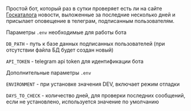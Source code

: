 Простой бот, который раз в сутки проверяет есть ли на сайте [Госкаталога](https://goskatalog.ru/portal/#/for-museums/news) новости, выложенные за последние несколько дней и присылает оповещение в телеграм, подписанным пользователям.

Параметры `.env` необходимые для работы бота

`DB_PATH` - путь к базе данных подписанных пользователей (при отсутствии файла БД будет создан новый)

`API_TOKEN` - telegram api token для идентификации бота


Дополнительные параметры `.env`

`ENVIRONMENT` - при установке значения DEV, включает режим отладки

`DAYS_TO_CHECK` - количество дней, для проверки последних сообщений, если не установлено, используется значение по умолчанию
